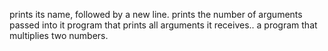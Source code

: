 prints its name, followed by a new line.
prints the number of arguments passed into it
program that prints all arguments it receives..
a program that multiplies two numbers.
